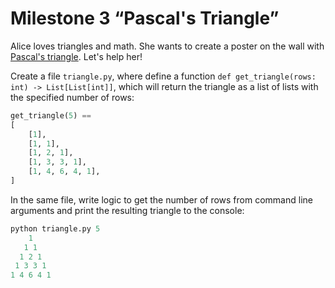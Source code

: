 # Milestone 3 “Pascal's Triangle”

Alice loves triangles and math. She wants to create a poster on the wall with [Pascal's triangle](https://en.wikipedia.org/wiki/Pascal%27s_triangle). Let's help her!

Create a file `triangle.py`, where define a function `def get_triangle(rows: int) -> List[List[int]]`, which will return the triangle as a list of lists with the specified number of rows:
```python
get_triangle(5) == 
[
    [1],
    [1, 1],
    [1, 2, 1],
    [1, 3, 3, 1],
    [1, 4, 6, 4, 1],
]
```
In the same file, write logic to get the number of rows from command line arguments and print the resulting triangle to the console:
```python
python triangle.py 5
    1
   1 1
  1 2 1
 1 3 3 1
1 4 6 4 1
```